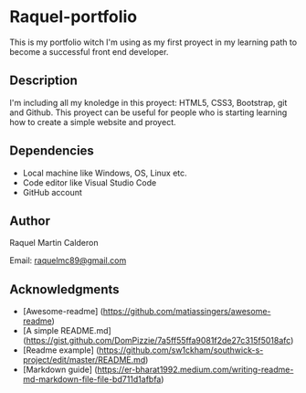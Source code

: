 # Raquel-portfolio

This is my portfolio witch I'm using as my first proyect in my learning path to become a successful front end developer. 

## Description

I'm including all my knoledge in this proyect: HTML5, CSS3, Bootstrap, git and Github.
This proyect can be useful for people who is starting learning how to create a simple website and proyect.

## Dependencies

* Local machine like Windows, OS, Linux etc.
* Code editor like Visual Studio Code 
* GitHub account 

## Author

Raquel Martin Calderon 

Email: raquelmc89@gmail.com 

## Acknowledgments


* [Awesome-readme] (https://github.com/matiassingers/awesome-readme)
* [A simple README.md] (https://gist.github.com/DomPizzie/7a5ff55ffa9081f2de27c315f5018afc)
* [Readme example] (https://github.com/sw1ckham/southwick-s-project/edit/master/README.md)
* [Markdown guide] (https://er-bharat1992.medium.com/writing-readme-md-markdown-file-file-bd711d1afbfa)
